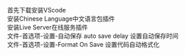 首先下载安装VScode   
安装Chinese Language中文语言包插件  
安装Live Server在线服务插件  
文件-首选项-设置-自动保存 auto save delay 设置自动保存时间  
文件-首选项-设置-Format On Save 设置代码自动格式化
